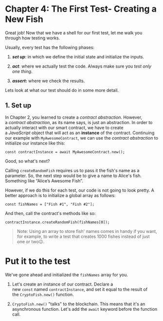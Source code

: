 # Chapter 4: The First Test- Creating a New Fish

Great job! Now that we have a shell for our first test, let me walk you through how testing works.

Usually, every test has the following phases:

1. **_set up_**: in which we define the initial state and initialize the inputs.
    
2. **_act_**: where we actually test the code. Always make sure you _test only one thing_.
    
3. **_assert_:** where we check the results.
    

Lets look at what our test should do in some more detail.

## 1. Set up

In Chapter 2, you learned to create a _contract abstraction_. However, a _contract abstraction_, as its name says, is just an abstraction. In order to actually interact with our smart contract, we have to create a _JavaScript_ object that will act as an **instance** of the contract. Continuing our example with `MyAwesomeContract`, we can use the _contract abstraction_ to initialize our instance like this:

```
const contractInstance = await MyAwesomeContract.new();
```

Good, so what's next?

Calling `createRandomFish` requires us to pass it the fish's name as a parameter. So, the next step would be to give a name to Alice's fish. Something like “Alice’s Awesome Fish”.

However, if we do this for each test, our code is not going to look pretty. A better approach is to initialize a global array as follows:

```
const fishNames = ["Fish #1", "Fish #2"];
```

And then, call the contract's methods like so:

```
contractInstance.createRandomFish(fishNames[0]);
```

> Note: Using an array to store fish' names comes in handy if you want, for example, to write a test that creates 1000 fishes instead of just one or two😉.

# Put it to the test

We've gone ahead and initialized the `fishNames` array for you.

1. Let's create an instance of our contract. Declare a new `const` named `contractInstance`, and set it equal to the result of the `CryptoFish.new()` function.
    
2. `CryptoFish.new()` "talks" to the blockchain. This means that it's an asynchronous function. Let's add the `await` keyword before the function call.
